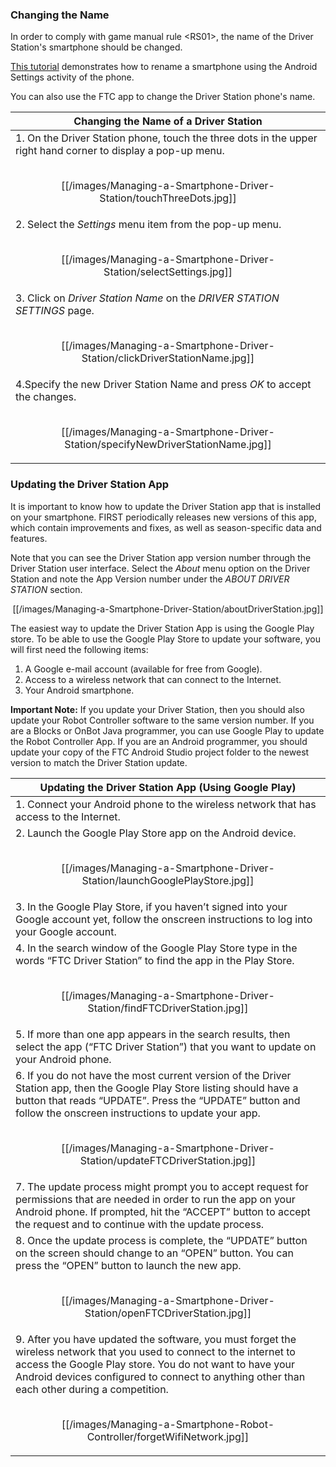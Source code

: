 ### Changing the Name
In order to comply with game manual rule \<RS01\>, the name of the Driver Station's smartphone should be changed.

[This tutorial](Configuring-Your-Android-Devices#renaming-your-smartphones) demonstrates how to rename a smartphone using the Android Settings activity of the phone.

You can also use the FTC app to change the Driver Station phone's name.

| Changing the Name of a Driver Station|
| ---- |
| 1. On the Driver Station phone, touch the three dots in the upper right hand corner to display a pop-up menu.<br/><br/><p align="center">[[/images/Managing-a-Smartphone-Driver-Station/touchThreeDots.jpg]]</p>|
| 2. Select the _Settings_ menu item from the pop-up menu.<br/><br/><p align="center">[[/images/Managing-a-Smartphone-Driver-Station/selectSettings.jpg]]|
| 3. Click on _Driver Station Name_ on the _DRIVER STATION SETTINGS_ page.<br/><br/><p align="center">[[/images/Managing-a-Smartphone-Driver-Station/clickDriverStationName.jpg]]|
| 4.Specify the new Driver Station Name and press _OK_ to accept the changes. <br/><br/><p align="center">[[/images/Managing-a-Smartphone-Driver-Station/specifyNewDriverStationName.jpg]]|

### Updating the Driver Station App
It is important to know how to update the Driver Station app that is installed on your smartphone.  FIRST periodically releases new versions of this app, which contain improvements and fixes, as well as season-specific data and features.  

Note that you can see the Driver Station app version number through the Driver Station user interface. Select the _About_ menu option on the Driver Station and note the App Version number under the _ABOUT DRIVER STATION_ section.

<p align="center">[[/images/Managing-a-Smartphone-Driver-Station/aboutDriverStation.jpg]]</p>

The easiest way to update the Driver Station App is using the Google Play store.  To be able to use the Google Play Store to update your software, you will first need the following items:
1.	A Google e-mail account (available for free from Google).
2.	Access to a wireless network that can connect to the Internet.
3.	Your Android smartphone.

**Important Note:** If you update your Driver Station, then you should also update your Robot Controller software to the same version number.  If you are a Blocks or OnBot Java programmer, you can use Google Play to update the Robot Controller App.  If you are an Android programmer, you should update your copy of the FTC Android Studio project folder to the newest version to match the Driver Station update.

| Updating the Driver Station App (Using Google Play)|
| ---- |
| 1. Connect your Android phone to the wireless network that has access to the Internet.|
| 2. Launch the Google Play Store app on the Android device.<br/><br/><p align="center">[[/images/Managing-a-Smartphone-Driver-Station/launchGooglePlayStore.jpg]]</p>|
| 3. In the Google Play Store, if you haven’t signed into your Google account yet, follow the onscreen instructions to log into your Google account.|
| 4. In the search window of the Google Play Store type in the words “FTC Driver Station” to find the app in the Play Store.<br/><br/><p align="center">[[/images/Managing-a-Smartphone-Driver-Station/findFTCDriverStation.jpg]]</p>|
| 5. If more than one app appears in the search results, then select the  app (“FTC Driver Station”) that you want to update on your Android phone.|
| 6. If you do not have the most current version of the Driver Station app, then the Google Play Store listing should have a button that reads “UPDATE”.  Press the “UPDATE” button and follow the onscreen instructions to update your app.<br/><br/><p align="center">[[/images/Managing-a-Smartphone-Driver-Station/updateFTCDriverStation.jpg]]</p>|
| 7. The update process might prompt you to accept request for permissions that are needed in order to run the app on your Android phone.  If prompted, hit the “ACCEPT” button to accept the request and to continue with the update process.|
| 8. Once the update process is complete, the “UPDATE” button on the screen should change to an “OPEN” button.  You can press the “OPEN” button to launch the new app.<br/><br/><p align="center">[[/images/Managing-a-Smartphone-Driver-Station/openFTCDriverStation.jpg]]</p>|
| 9. After you have updated the software, you must forget the wireless network that you used to connect to the internet to access the Google Play store.  You do not want to have your Android devices configured to connect to anything other than each other during a competition.<br/><br/><p align="center">[[/images/Managing-a-Smartphone-Robot-Controller/forgetWifiNetwork.jpg]]</p>|
